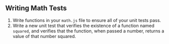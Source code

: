 ## Writing Math Tests

1. Write functions in your `math.js` file to ensure all of your unit tests pass.
1. Write a new unit test that verifies the existence of a function named `squared`, and verifies that the function, when passed a number, returns a value of that number squared.